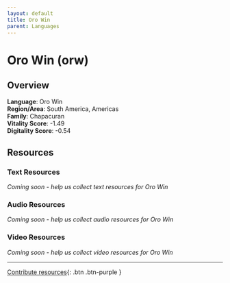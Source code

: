 ```yaml
---
layout: default
title: Oro Win
parent: Languages
---
```


# Oro Win (orw)

## Overview

**Language**: Oro Win  
**Region/Area**: South America, Americas  
**Family**: Chapacuran  
**Vitality Score**: -1.49  
**Digitality Score**: -0.54  

## Resources

### Text Resources
*Coming soon - help us collect text resources for Oro Win*

### Audio Resources
*Coming soon - help us collect audio resources for Oro Win*

### Video Resources
*Coming soon - help us collect video resources for Oro Win*

---

[Contribute resources](https://fairtrain.github.io/){: .btn .btn-purple }
